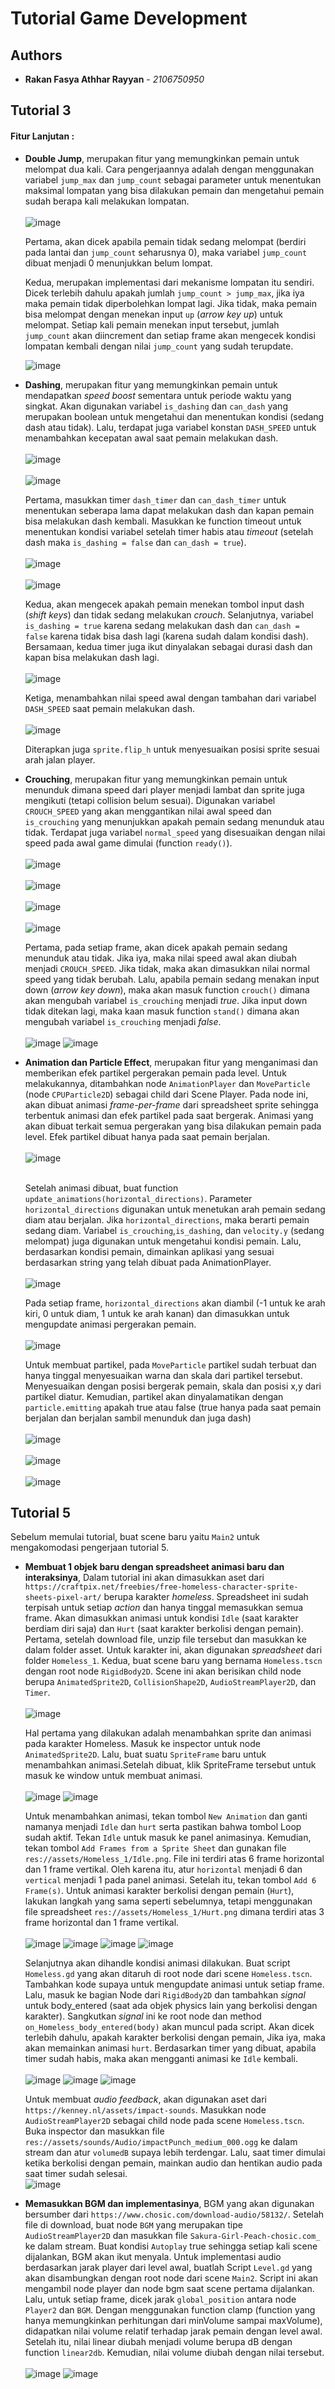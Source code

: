 # Tutorial Game Development
## Authors

* **Rakan Fasya Athhar Rayyan** - *2106750950*

## Tutorial 3

#### Fitur Lanjutan :

- **Double Jump**, merupakan fitur yang memungkinkan pemain untuk melompat dua kali. Cara pengerjaannya adalah dengan menggunakan variabel `jump_max` dan `jump_count` sebagai parameter untuk menentukan maksimal lompatan yang bisa dilakukan pemain dan mengetahui pemain sudah berapa kali melakukan lompatan.<br></br>
![image](https://github.com/HyperPulsor/tutorial-3-gamedev-csui/assets/101686378/bd79e7f6-0bce-4e99-beef-156bffd6eada)

    Pertama, akan dicek apabila pemain tidak sedang melompat (berdiri pada lantai dan `jump_count` seharusnya 0), maka variabel `jump_count` dibuat menjadi 0 menunjukkan belum lompat.

    Kedua, merupakan implementasi dari mekanisme lompatan itu sendiri. Dicek terlebih dahulu apakah jumlah `jump_count > jump_max`, jika iya maka pemain tidak diperbolehkan lompat lagi. Jika tidak, maka pemain bisa melompat dengan menekan input `up` (*arrow key up*) untuk melompat. Setiap kali pemain menekan input tersebut, jumlah `jump_count` akan diincrement dan setiap frame akan mengecek kondisi lompatan kembali dengan nilai `jump_count` yang sudah terupdate.

    ![image](https://github.com/HyperPulsor/tutorial-3-gamedev-csui/assets/101686378/cc545a71-db72-45c6-b82e-413c53580fd5)

- **Dashing**, merupakan fitur yang memungkinkan pemain untuk mendapatkan *speed boost* sementara untuk periode waktu yang singkat. Akan digunakan variabel `is_dashing` dan `can_dash` yang merupakan boolean untuk mengetahui dan menentukan kondisi (sedang dash atau tidak). Lalu, terdapat juga variabel konstan `DASH_SPEED` untuk menambahkan kecepatan awal saat pemain melakukan dash.<br></br>
![image](https://github.com/HyperPulsor/tutorial-3-gamedev-csui/assets/101686378/840eeff6-7389-40e2-a862-b7f85ed3d28c)<br></br>
![image](https://github.com/HyperPulsor/tutorial-3-gamedev-csui/assets/101686378/d2469b1f-3a67-4543-9c60-d43d9dfca915)


    Pertama, masukkan timer `dash_timer` dan `can_dash_timer` untuk menentukan seberapa lama dapat melakukan dash dan kapan pemain bisa melakukan dash kembali. Masukkan ke function timeout untuk menentukan kondisi variabel setelah timer habis atau *timeout* (setelah dash maka `is_dashing = false` dan `can_dash = true`).<br></br>
    ![image](https://github.com/HyperPulsor/tutorial-3-gamedev-csui/assets/101686378/628f02f8-110b-4b2f-bca3-14b832c70886)<br></br>
    ![image](https://github.com/HyperPulsor/tutorial-3-gamedev-csui/assets/101686378/c8d15363-1c9a-450a-9941-66db74c9ddbc)

    Kedua, akan mengecek apakah pemain menekan tombol input dash (*shift keys*) dan tidak sedang melakukan *crouch*. Selanjutnya, variabel `is_dashing = true` karena sedang melakukan dash dan `can_dash = false` karena tidak bisa dash lagi (karena sudah dalam kondisi dash). Bersamaan, kedua timer juga ikut dinyalakan sebagai durasi dash dan kapan bisa melakukan dash lagi.<br></br>
    ![image](https://github.com/HyperPulsor/tutorial-3-gamedev-csui/assets/101686378/d51290a8-fb55-4fba-9aea-c93f6d69b9ad)

    Ketiga, menambahkan nilai speed awal dengan tambahan dari variabel `DASH_SPEED` saat pemain melakukan dash.<br></br>
    ![image](https://github.com/HyperPulsor/tutorial-3-gamedev-csui/assets/101686378/613193d8-b127-49a5-bd5c-3e5e1ca67207)

    Diterapkan juga `sprite.flip_h` untuk menyesuaikan posisi sprite sesuai arah jalan player.

-  **Crouching**, merupakan fitur yang memungkinkan pemain untuk menunduk dimana speed dari player menjadi lambat dan sprite juga mengikuti (tetapi collision belum sesuai). Digunakan variabel `CROUCH_SPEED` yang akan menggantikan nilai awal speed dan `is_crouching` yang menunjukkan apakah pemain sedang menunduk atau tidak. Terdapat juga variabel `normal_speed` yang disesuaikan dengan nilai speed pada awal game dimulai (function `ready()`).<br></br>
![image](https://github.com/HyperPulsor/tutorial-3-gamedev-csui/assets/101686378/13e1b947-a4ca-4bda-a709-8e996fe93a64)<br></br>
![image](https://github.com/HyperPulsor/tutorial-3-gamedev-csui/assets/101686378/015cf007-8e09-4bfb-82bd-81b32170a9ca)<br></br>
![image](https://github.com/HyperPulsor/tutorial-3-gamedev-csui/assets/101686378/bc46f13f-56bd-4754-a13d-451328553489)<br></br>
![image](https://github.com/HyperPulsor/tutorial-3-gamedev-csui/assets/101686378/bd504183-e5b3-44a9-9ed7-77bdbc2d2496)

    Pertama, pada setiap frame, akan dicek apakah pemain sedang menunduk atau tidak. Jika iya, maka nilai speed awal akan diubah menjadi `CROUCH_SPEED`. Jika tidak, maka akan dimasukkan nilai normal speed yang tidak berubah. Lalu, apabila pemain sedang menakan input down (*arrow key down*), maka akan masuk function `crouch()` dimana akan mengubah variabel `is_crouching` menjadi *true*. Jika input down tidak ditekan lagi, maka kaan masuk function `stand()` dimana akan mengubah variabel `is_crouching` menjadi *false*.<br></br>
    ![image](https://github.com/HyperPulsor/tutorial-3-gamedev-csui/assets/101686378/091efd60-0905-4c9a-86d2-07684bb4f632)
    ![image](https://github.com/HyperPulsor/tutorial-3-gamedev-csui/assets/101686378/95e6da99-bc74-4d2f-bce4-54921e26d9ff)

- **Animation dan Particle Effect**, merupakan fitur yang menganimasi dan memberikan efek partikel pergerakan pemain pada level. Untuk melakukannya, ditambahkan node `AnimationPlayer` dan `MoveParticle` (node `CPUParticle2D`) sebagai child dari Scene Player. Pada node ini, akan dibuat animasi *frame-per-frame* dari spreadsheet sprite sehingga terbentuk animasi dan efek partikel pada saat bergerak. Animasi yang akan dibuat terkait semua pergerakan yang bisa dilakukan pemain pada level. Efek partikel dibuat hanya pada saat pemain berjalan.<br></br>
![image](https://github.com/HyperPulsor/tutorial-3-gamedev-csui/assets/101686378/26fcb777-060c-4e23-ac7e-f956c0796bc1)<br></br>

    Setelah animasi dibuat, buat function `update_animations(horizontal_directions)`. Parameter `horizontal_directions` digunakan untuk menetukan arah pemain sedang diam atau berjalan. Jika `horizontal_directions`, maka berarti pemain sedang diam. Variabel `is_crouching`,`is_dashing`, dan `velocity.y` (sedang melompat) juga digunakan untuk mengetahui kondisi pemain. Lalu, berdasarkan kondisi pemain, dimainkan aplikasi yang sesuai berdasarkan string yang telah dibuat pada AnimationPlayer.<br></br>
    ![image](https://github.com/HyperPulsor/tutorial-3-gamedev-csui/assets/101686378/1dbd6d8d-994f-42ae-abeb-d5f9d21f722c)

    Pada setiap frame, `horizontal_directions` akan diambil (-1 untuk ke arah kiri, 0 untuk diam, 1 untuk ke arah kanan) dan dimasukkan untuk mengupdate animasi pergerakan pemain. <br></br>
    ![image](https://github.com/HyperPulsor/tutorial-3-gamedev-csui/assets/101686378/cc42ea98-b066-4ffa-94d3-91798a7f8f57)

    Untuk membuat partikel, pada `MoveParticle` partikel sudah terbuat dan hanya tinggal menyesuaikan warna dan skala dari partikel tersebut. Menyesuaikan dengan posisi bergerak pemain, skala dan posisi x,y dari partikel diatur. Kemudian, partikel akan dinyalamatikan dengan `particle.emitting` apakah true atau false (true hanya pada saat pemain berjalan dan berjalan sambil menunduk dan juga dash)<br></br>
    ![image](https://github.com/HyperPulsor/tutorial-3-gamedev-csui/assets/101686378/019fc6fc-0067-49ea-bb91-9c20eefc9e20)<br></br>
    ![image](https://github.com/HyperPulsor/tutorial-3-gamedev-csui/assets/101686378/76d7ec28-0995-467d-a396-924f1355eae8)<br></br>
    ![image](https://github.com/HyperPulsor/tutorial-3-gamedev-csui/assets/101686378/08da39cb-b75d-435b-b4d9-3e3d0f7b91a6)

## Tutorial 5
Sebelum memulai tutorial, buat scene baru yaitu `Main2` untuk mengakomodasi pengerjaan tutorial 5.

- **Membuat 1 objek baru dengan spreadsheet animasi baru dan interaksinya**, Dalam tutorial ini akan dimasukkan aset dari `https://craftpix.net/freebies/free-homeless-character-sprite-sheets-pixel-art/` berupa karakter *homeless*. Spreadsheet ini sudah terpisah untuk setiap *action* dan hanya tinggal memasukkan semua frame. Akan dimasukkan animasi untuk kondisi `Idle` (saat karakter berdiam diri saja) dan `Hurt` (saat karakter berkolisi dengan pemain). Pertama, setelah download file, unzip file tersebut dan masukkan ke dalam folder asset. Untuk karakter ini, akan digunakan *spreadsheet* dari folder `Homeless_1`. Kedua, buat scene baru yang bernama `Homeless.tscn` dengan root node `RigidBody2D`. Scene ini akan berisikan child node berupa `AnimatedSprite2D`, `CollisionShape2D`, `AudioStreamPlayer2D`, dan `Timer`.<br></br>
![image](https://github.com/HyperPulsor/tutorial-3-gamedev-csui/assets/101686378/5e400b91-ca31-4b70-bd1a-d5c55bf27841)

    Hal pertama yang dilakukan adalah menambahkan sprite dan animasi pada karakter Homeless. Masuk ke inspector untuk node `AnimatedSprite2D`. Lalu, buat suatu `SpriteFrame` baru untuk menambahkan animasi.Setelah dibuat, klik SpriteFrame tersebut untuk masuk ke window untuk membuat animasi.<br></br>
    ![image](https://github.com/HyperPulsor/tutorial-3-gamedev-csui/assets/101686378/e5c70a43-17a0-46f1-b459-e8a0bc21ac80)
    ![image](https://github.com/HyperPulsor/tutorial-3-gamedev-csui/assets/101686378/ac243908-30b8-4391-a33e-288bb248ad05)

    Untuk menambahkan animasi, tekan tombol `New Animation` dan ganti namanya menjadi `Idle` dan `hurt` serta pastikan bahwa tombol Loop sudah aktif. Tekan `Idle` untuk masuk ke panel animasinya. Kemudian, tekan tombol `Add Frames from a Sprite Sheet` dan gunakan file `res://assets/Homeless_1/Idle.png`. File ini terdiri atas 6 frame horizontal dan 1 frame vertikal. Oleh karena itu, atur `horizontal` menjadi 6 dan `vertical` menjadi 1 pada panel animasi. Setelah itu, tekan tombol `Add 6 Frame(s)`. Untuk animasi karakter berkolisi dengan pemain (`Hurt`), lakukan langkah yang sama seperti sebelumnya, tetapi menggunakan file spreadsheet `res://assets/Homeless_1/Hurt.png` dimana terdiri atas 3 frame horizontal dan 1 frame vertikal. <br></br>
    ![image](https://github.com/HyperPulsor/tutorial-3-gamedev-csui/assets/101686378/36ec6192-d9da-4f5c-af82-e9e3bd29bbeb)
    ![image](https://github.com/HyperPulsor/tutorial-3-gamedev-csui/assets/101686378/de3f2f2b-f3bf-4b82-a881-e62de63f007a)
    ![image](https://github.com/HyperPulsor/tutorial-3-gamedev-csui/assets/101686378/a35484ee-5607-4d8d-a7d2-0bf088046424)
    ![image](https://github.com/HyperPulsor/tutorial-3-gamedev-csui/assets/101686378/9c455cf2-8751-476e-9eec-94959ca53745)

    Selanjutnya akan dihandle kondisi animasi dilakukan. Buat script `Homeless.gd` yang akan ditaruh di root node dari scene `Homeless.tscn`. Tambahkan kode supaya untuk mengupdate animasi untuk setiap frame. Lalu, masuk ke bagian Node dari `RigidBody2D` dan tambahkan *signal* untuk body_entered (saat ada objek physics lain yang berkolisi dengan karakter). Sangkutkan *signal* ini ke root node dan method `on_Homeless_body_entered(body)` akan muncul pada script. Akan dicek terlebih dahulu, apakah karakter berkolisi dengan pemain, Jika iya, maka akan memainkan animasi `hurt`. Berdasarkan timer yang dibuat, apabila timer sudah habis, maka akan mengganti animasi ke `Idle` kembali.<br></br>
    ![image](https://github.com/HyperPulsor/tutorial-3-gamedev-csui/assets/101686378/662f2123-d97d-437a-a782-5bf142f7fc93)
    ![image](https://github.com/HyperPulsor/tutorial-3-gamedev-csui/assets/101686378/ab991b96-2724-4d67-8cc9-ef5fd6820f94)
    ![image](https://github.com/HyperPulsor/tutorial-3-gamedev-csui/assets/101686378/67e9d20d-5059-4750-b250-cffff924518b)

    Untuk membuat *audio feedback*, akan digunakan aset dari `https://kenney.nl/assets/impact-sounds`. Masukkan node `AudioStreamPlayer2D` sebagai child node pada scene `Homeless.tscn`. Buka inspector dan masukkan file `res://assets/sounds/Audio/impactPunch_medium_000.ogg` ke dalam stream dan atur `volumedB` supaya lebih terdengar. Lalu, saat timer dimulai ketika berkolisi dengan pemain, mainkan audio dan hentikan audio pada saat timer sudah selesai.<br> ![image](https://github.com/HyperPulsor/tutorial-3-gamedev-csui/assets/101686378/8ff34e96-6850-4840-bdf9-9a84308e32cb)

- **Memasukkan BGM dan implementasinya**, BGM yang akan digunakan bersumber dari `https://www.chosic.com/download-audio/58132/`. Setelah file di download, buat node `BGM` yang merupakan tipe `AudioStreamPlayer2D` dan masukkan file `Sakura-Girl-Peach-chosic.com_` ke dalam stream. Buat kondisi `Autoplay` true sehingga setiap kali scene dijalankan, BGM akan ikut menyala. Untuk implementasi audio berdasarkan jarak player dari level awal, buatlah Script `Level.gd` yang akan disambungkan dengan root node dari scene `Main2`. Script ini akan mengambil node player dan node bgm saat scene pertama dijalankan. Lalu, untuk setiap frame, dicek jarak `global_position` antara node `Player2` dan `BGM`. Dengan menggunakan function clamp (function yang hanya memungkinkan perhitungan dari minVolume sampai maxVolume), didapatkan nilai volume relatif terhadap jarak pemain dengan level awal. Setelah itu, nilai linear diubah menjadi volume berupa dB dengan function `linear2db`. Kemudian, nilai volume diubah dengan nilai tersebut.<br></br>
![image](https://github.com/HyperPulsor/tutorial-3-gamedev-csui/assets/101686378/20c0ae6e-d19f-4d9c-b223-c0611a9978d1)
![image](https://github.com/HyperPulsor/tutorial-3-gamedev-csui/assets/101686378/e194ceb3-7a81-418f-874c-3408150ccba0)
